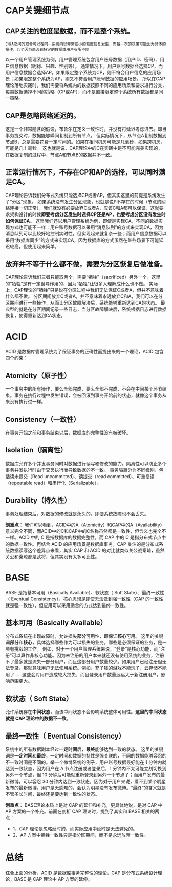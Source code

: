 # CAP关键细节点
## CAP关注的粒度是数据，而不是整个系统。
```
C与A之间的取舍可以在同一系统内以非常细小的粒度反复发生，而每一次的决策可能因为具体的操作，乃至因为牵涉到特定的数据或用户有所不同
```
以一个用户管理系统为例，用户管理系统包含用户账号数据（用户ID、密码）、用户信息数据（昵称、兴趣、性别等）。
通常情况下，用户账号数据会选择CP，而用户信息数据会选择AP，如果限定整个系统为CP，则不符合用户信息的应用场景；如果限定整个系统为AP，则又不符合用户账号数据的应用场景。
所以在CAP理论落地实践时，我们需要将系统内的数据按照不同的应用场景和要求进行分类，每类数据选择不同的策略（CP或AP），而不是直接限定整个系统所有数据都是同一策略。

## CAP是忽略网络延迟的。
这是一个非常隐含的假设，布鲁尔在定义一致性时，并没有将延迟考虑进去。即当事务提交时，数据能够瞬间复制到所有节点。
但实际情况下，从节点A复制数据到节点B，总是需要花费一定时间的。如果在相同机房可能是几毫秒，如果跨机房，可能是几十毫秒。
这也就是说，CAP理论中的C在实践中是不可能完美实现的，在数据复制的过程中，节点A和节点B的数据并不一致。

## 正常运行情况下，不存在CP和AP的选择，可以同时满足CA。
CAP理论告诉我们分布式系统只能选择CP或者AP，但其实这里的前提是系统发生了“分区”现象。
如果系统没有发生分区现象，也就是说P不存在的时候（节点的网络连接一切正常），我们就没有必要放弃C或者A，应该C和A都可以保证，这就要求架构设计的时候**即要考虑分区发生时选择CP还是AP，也要考虑分区没有发生时如何保证CA**。
这里我们还以用户管理系统为例，即使是实现CA，不同的数据实现方式也可能不一样：用户账号数据可以采用“消息队列”的方式来实现CA，因为消息队列可以比较好地控制实时性，但实现起来就复杂一些；而用户信息数据可以采用“数据库同步”的方式来实现CA，因为数据库的方式虽然在某些场景下可能延迟较高，但使用起来简单。

## 放弃并不等于什么都不做，需要为分区恢复后做准备。
CAP理论告诉我们三者只能取两个，需要“牺牲”（sacrificed）另外一个，这里的“牺牲”是有一定误导作用的，因为“牺牲”让很多人理解成什么也不做。
实际上，CAP理论的“牺牲”只是说在分区过程中我们无法保证C或者A，但并不意味着什么都不做。
分区期间放弃C或者A，并不意味着永远放弃C和A，我们可以在分区期间进行一些操作，从而让分区故障解决后，系统能够重新达到CA的状态。
最典型的就是在分区期间记录一些日志，当分区故障解决后，系统根据日志进行数据恢复，使得重新达到CA状态。

# ACID
ACID 是数据库管理系统为了保证事务的正确性而提出来的一个理论，ACID 包含四个约束：
## Atomicity（原子性）
一个事务中的所有操作，要么全部完成，要么全部不完成，不会在中间某个环节结束。事务在执行过程中发生错误，会被回滚到事务开始前的状态，就像这个事务从来没有执行过一样。
## Consistency（一致性）
在事务开始之前和事务结束以后，数据库的完整性没有被破坏。
## Isolation（隔离性）
数据库允许多个并发事务同时对数据进行读写和修改的能力。隔离性可以防止多个事务并发执行时由于交叉执行而导致数据的不一致。
事务隔离分为不同级别，包括读未提交（Read uncommitted）、读提交（read committed）、可重复读（repeatable read）和串行化（Serializable）。
## Durability（持久性）
事务处理结束后，对数据的修改就是永久的，即便系统故障也不会丢失。

**划重点**： 我们可以看到，ACID中的A（Atomicity）和CAP中的A（Availability）意义完全不同，而ACID中的C和CAP中的C名称虽然都是一致性，但含义也完全不一样。ACID 中的 C 是指数据库的数据完整性，而 CAP 中的 C 是指分布式节点中的数据一致性。再结合 ACID 的应用场景是数据库事务，CAP 关注的是分布式系统数据读写这个差异点来看，其实 CAP 和 ACID 的对比就类似关公战秦琼，虽然关公和秦琼都是武将，但其实没有太多可比性。


# BASE
BASE 是指基本可用（Basically Available）、软状态（ Soft State）、最终一致性（ Eventual Consistency），核心思想是即使无法做到强一致性（CAP 的一致性就是强一致性），但应用可以采用适合的方式达到最终一致性。

## 基本可用（Basically Available）
分布式系统在出现故障时，允许损失**部分**可用性，即保证**核心**可用。
这里的关键词**部分**和**核心**，具体选择哪些作为可以损失的业务，哪些是必须保证的业务，是一项有挑战的工作。
例如，对于一个用户管理系统来说，“登录”是核心功能，而“注册”可以算作非核心功能。因为未注册的用户本来就还没有使用系统的业务，注册不了最多就是流失一部分用户，而且这部分用户数量较少。如果用户已经注册但无法登录，那就意味用户无法使用系统。例如，充了钱的游戏不能玩了、云存储不能用了……这些会对用户造成较大损失，而且登录用户数量远远大于新注册用户，影响范围更大。

## 软状态（ Soft State）
允许系统存在**中间状态**，而该中间状态不会影响系统整体可用性。**这里的中间状态就是 CAP 理论中的数据不一致**。
## 最终一致性（ Eventual Consistency）
系统中的所有数据副本经过**一定时间**后，**最终**能够达到一致的状态。
这里的关键词是**一定时间**和**最终**，一定时间和数据的特性是强关联的，不同的数据能够容忍的不一致时间是不同的。举一个微博系统的例子，用户账号数据最好能在 1 分钟内就达到一致状态，因为用户在 A 节点注册或者登录后，1 分钟内不太可能立刻切换到另外一个节点，但 10 分钟后可能就重新登录到另外一个节点了；而用户发布的最新微博，可以容忍 30 分钟内达到一致状态，因为对于用户来说，看不到某个明星发布的最新微博，用户是无感知的，会认为明星没有发布微博。“最终”的含义就是不管多长时间，最终还是要达到一致性的状态。

**划重点**： BASE理论本质上是对 CAP 的延伸和补充，更具体地说，是对 CAP 中 AP 方案的一个补充。前面在剖析 CAP 理论时，提到了其实和 BASE 相关的两点：
* 1、CAP 理论是忽略延时的，而实际应用中延时是无法避免的。
* 2、AP 方案中牺牲一致性只是指分区期间，而不是永远放弃一致性。
# 总结
综合上面的分析，ACID 是数据库事务完整性的理论，CAP 是分布式系统设计理论，BASE 是 CAP 理论中 AP 方案的延伸。

